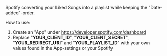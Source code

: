 Spotify converting your Liked Songs into a playlist while keeping the "Date-added"-order.

How to use:
1. Create an "App" under <https://developer.spotify.com/dashboard>
2. Replace "**YOUR_CLIENT_ID**", "**YOUR_CLIENT_SECRET**", "**YOUR_REDIRECT_URI**" and "**YOUR_PLAYLIST_ID**" with your own values found in the App-settings or your Spotify
